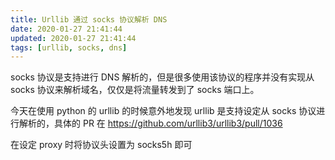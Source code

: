 ```yaml
---
title: Urllib 通过 socks 协议解析 DNS
date: 2020-01-27 21:41:44
updated: 2020-01-27 21:41:44
tags: [urllib, socks, dns]
---
```


socks 协议是支持进行 DNS 解析的，但是很多使用该协议的程序并没有实现从 socks 协议来解析域名，仅仅是将流量转发到了 socks 端口上。

今天在使用 python 的 urllib 的时候意外地发现 urllib 是支持设定从 socks 协议进行解析的，具体的 PR 在 https://github.com/urllib3/urllib3/pull/1036

在设定 proxy 时将协议头设置为 socks5h 即可
